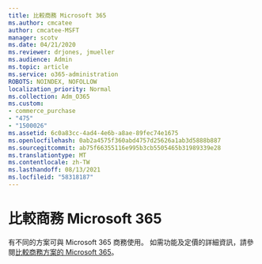 ```yaml
---
title: 比較商務 Microsoft 365
ms.author: cmcatee
author: cmcatee-MSFT
manager: scotv
ms.date: 04/21/2020
ms.reviewer: drjones, jmueller
ms.audience: Admin
ms.topic: article
ms.service: o365-administration
ROBOTS: NOINDEX, NOFOLLOW
localization_priority: Normal
ms.collection: Adm_O365
ms.custom:
- commerce_purchase
- "475"
- "1500026"
ms.assetid: 6c0a83cc-4ad4-4e6b-a8ae-89fec74e1675
ms.openlocfilehash: 0ab2a4575f360abd4757d25626a1ab3d5888b887
ms.sourcegitcommit: ab75f66355116e995b3cb5505465b31989339e28
ms.translationtype: MT
ms.contentlocale: zh-TW
ms.lasthandoff: 08/13/2021
ms.locfileid: "58318187"
---
```

# <a name="compare-microsoft-365-for-business"></a>比較商務 Microsoft 365

有不同的方案可與 Microsoft 365 商務使用。 如需功能及定價的詳細資訊，請參閱[比較商務方案的 Microsoft 365](https://www.microsoft.com/microsoft-365/business/compare-all-microsoft-365-business-products)。  